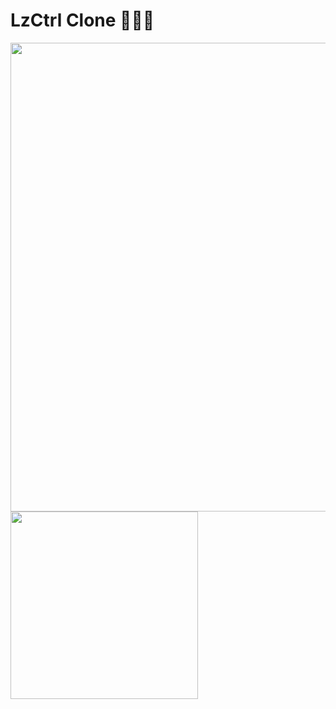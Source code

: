 # LzCtrl Clone 🧑🏻‍💻

<img src="https://github.com/jagadeesh-k-2802/static-site-clones/assets/63912668/3eb110a6-99d9-4d9d-aef8-3954d5caf86d" width="750" />
<img src="https://github.com/jagadeesh-k-2802/static-site-clones/assets/63912668/487a733c-558e-4127-b49c-7567a134977f" width="300" />
